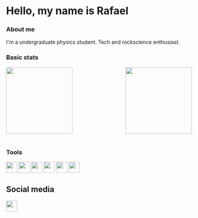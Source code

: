 <h1>Hello, my name is Rafael</h1>

### About me
I'm a undergraduate physics student. Tech and rockscience enthusiast.

### Basic stats
<div>
  <img  height="180em" src="https://github-readme-stats.vercel.app/api?username=rafaelferracini&show_icons=true&theme=great-gatsby&include_all_commits=true&count_private=true"/>
  <img align="right" height="180em" src="https://github-readme-stats.vercel.app/api/top-langs/?username=rafaelferracini&layout=compact&langs_count=16&theme=great-gatsby"/>
</div>
<br>

### Tools
<code><img height="30" src="[https://avatars0.githubusercontent.com/u/1525981?s=200&v=4](https://img.shields.io/badge/Gmail-D14836?style=for-the-badge&logo=gmail&logoColor=white)"></code>
<code><img height="30" src=""></code>
<code><img height="30" src=""></code>
<code><img height="30" src=""></code>
<code><img height="30" src=""></code>
<code><img height="30" src=""></code>

## Social media
<code><img height="30" src=""></code>

